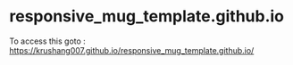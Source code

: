 # responsive_mug_template.github.io
To access this goto  : https://krushang007.github.io/responsive_mug_template.github.io/
